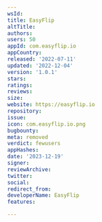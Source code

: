 ```yaml
---
wsId: 
title: EasyFlip
altTitle: 
authors: 
users: 50
appId: com.easyflip.io
appCountry: 
released: '2022-07-11'
updated: '2022-12-04'
version: '1.0.1'
stars: 
ratings: 
reviews: 
size: 
website: https://easyflip.io
repository: 
issue: 
icon: com.easyflip.io.png
bugbounty: 
meta: removed
verdict: fewusers
appHashes: 
date: '2023-12-19'
signer: 
reviewArchive: 
twitter: 
social: 
redirect_from: 
developerName: EasyFlip
features: 

---
```


